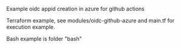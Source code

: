 Example oidc appid creation in azure for github actions

Terraform example, see modules/oidc-github-azure and main.tf for execution example.

Bash example is folder "bash"